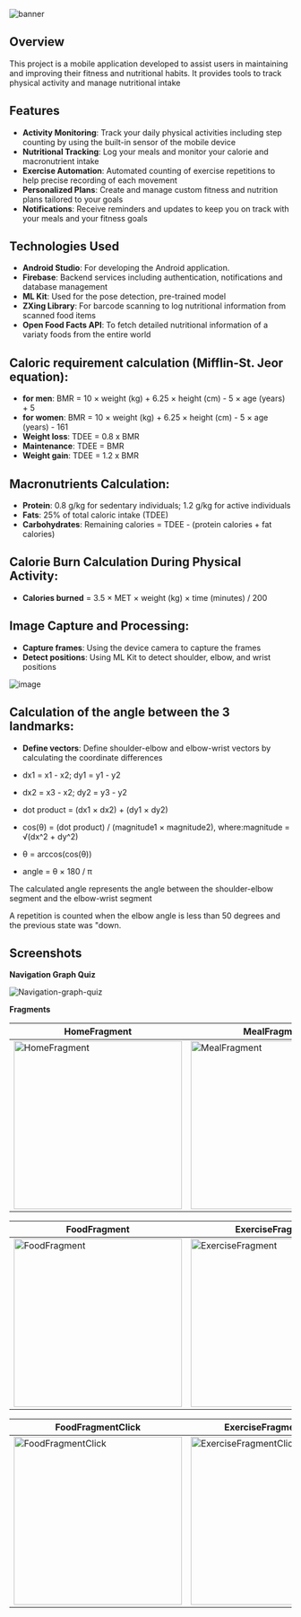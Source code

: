 ![banner](https://github.com/vladduta/MyHealthFuel/assets/109473890/b730dfae-1c72-41b1-a32c-4ba61e3427f4)

## Overview
This project is a mobile application developed to assist users in maintaining and improving their fitness and nutritional habits. It provides tools to track physical activity and manage nutritional intake

## Features
- **Activity Monitoring**: Track your daily physical activities including step counting by using the built-in sensor of the mobile device
- **Nutritional Tracking**: Log your meals and monitor your calorie and macronutrient intake
- **Exercise Automation**: Automated counting of exercise repetitions to help precise recording of each movement 
- **Personalized Plans**: Create and manage custom fitness and nutrition plans tailored to your goals
- **Notifications**: Receive reminders and updates to keep you on track with your meals and your fitness goals

## Technologies Used
- **Android Studio**: For developing the Android application.
- **Firebase**: Backend services including authentication, notifications and database management
- **ML Kit**: Used for the pose detection, pre-trained model
- **ZXing Library**: For barcode scanning to log nutritional information from scanned food items
- **Open Food Facts API**: To fetch detailed nutritional information of a variaty foods from the entire world

## Caloric requirement calculation (Mifflin-St. Jeor equation):

- **for men**: BMR = 10 × weight (kg) + 6.25 × height (cm) - 5 × age (years) + 5
- **for women**: BMR = 10 × weight (kg) + 6.25 × height (cm) - 5 × age (years) - 161
- **Weight loss**: TDEE = 0.8 x BMR
- **Maintenance**: TDEE = BMR
- **Weight gain**: TDEE = 1.2 x BMR

## Macronutrients Calculation:
- **Protein**: 0.8 g/kg for sedentary individuals; 1.2 g/kg for active individuals
- **Fats**: 25% of total caloric intake (TDEE)
- **Carbohydrates**: Remaining calories = TDEE - (protein calories + fat calories)

## Calorie Burn Calculation During Physical Activity:
- **Calories burned** = 3.5 × MET × weight (kg) × time (minutes) / 200

## Image Capture and Processing:
- **Capture frames**: Using the device camera to capture the frames
- **Detect positions**: Using ML Kit to detect shoulder, elbow, and wrist positions

![image](https://github.com/VladDuta/MyHealthFuel/assets/109473890/e4e3f474-ed25-4afc-829b-fb69450e187e)

## Calculation of the angle between the 3 landmarks:
- **Define vectors**: Define shoulder-elbow and elbow-wrist vectors by calculating the coordinate differences
- dx1 = x1 - x2; dy1 = y1 - y2
- dx2 = x3 - x2; dy2 = y3 - y2
  
- dot product = (dx1 × dx2) + (dy1 × dy2)
- cos(θ) = (dot product) / (magnitude1 × magnitude2), where:magnitude = √(dx^2 + dy^2)

- θ = arccos(cos(θ))
- angle = θ × 180 / π
  
The calculated angle represents the angle between the shoulder-elbow segment and the elbow-wrist segment

A repetition is counted when the elbow angle is less than 50 degrees and the previous state was "down.
	

## Screenshots

**Navigation Graph Quiz**

![Navigation-graph-quiz](https://github.com/vladduta/MyHealthFuel/assets/109473890/51c0ed31-7a58-4a4c-87df-dbf296231f1a)

**Fragments**

| HomeFragment | MealFragment | WorkoutFragment |
|---|---|---|
| <img src="https://github.com/vladduta/MyHealthFuel/assets/109473890/0ae1aba7-b650-415d-a8c3-504bfb2f2e22" alt="HomeFragment" width="300"/> | <img src="https://github.com/vladduta/MyHealthFuel/assets/109473890/077bfb16-fd86-42fd-9128-842cb8320bcb" alt="MealFragment" width="300"/> | <img src="https://github.com/vladduta/MyHealthFuel/assets/109473890/d35a36fb-9eae-4cf8-8bba-e35b9cd4892d" alt="WorkoutFragment" width="300"/> |



| FoodFragment | ExerciseFragment |
|---|---|
| <img src="https://github.com/vladduta/MyHealthFuel/assets/109473890/fba13d67-3fb7-4e0f-b598-3fa18e474492" alt="FoodFragment" width="300"/> | <img src="https://github.com/vladduta/MyHealthFuel/assets/109473890/5f6f457a-6b03-4584-88c5-ff647ec0670b" alt="ExerciseFragment" width="300"/> |


| FoodFragmentClick | ExerciseFragmentClick |
|---|---|
| <img src="https://github.com/vladduta/MyHealthFuel/assets/109473890/8b037909-5b87-47a1-8a0f-c71464c716be" alt="FoodFragmentClick" width="300"/> | <img src="https://github.com/vladduta/MyHealthFuel/assets/109473890/05a9fabd-ea0f-4764-8135-436b06024b9e" alt="ExerciseFragmentClick" width="300"/> |

